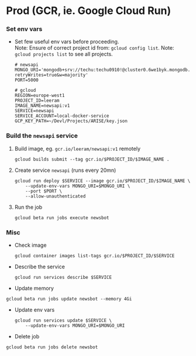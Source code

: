 # Prod (GCR, ie. Google Cloud Run)

### Set env vars

- Set few useful env vars before proceeding. \
  Note: Ensure of correct project id from: `gcloud config list`. 
  Note: `gcloud projects list` to see all projects.
    ```shell
    # newsapi 
    MONGO_URI='mongodb+srv://techu:techu0910!@cluster0.6we1byk.mongodb.net/scraped_news_db?retryWrites=true&w=majority'
    PORT=5000

    # gcloud
    REGION=europe-west1
    PROJECT_ID=leeram
    IMAGE_NAME=newsapi:v1
    SERVICE=newsapi
    SERVICE_ACCOUNT=local-docker-service
    GCP_KEY_PATH=~/Devl/Projects/ARISE/key.json
    ```
  
### Build the `newsapi` service

   
1. Build image, eg. `gcr.io/leeram/newsapi:v1` remotely
    ```shell
    gcloud builds submit --tag gcr.io/$PROJECT_ID/$IMAGE_NAME .
    ```

2. Create service `newsapi` (runs every 20mn)
    ```shell
    gcloud run deploy $SERVICE --image gcr.io/$PROJECT_ID/$IMAGE_NAME \
        --update-env-vars MONGO_URI=$MONGO_URI \
        --port $PORT \
        --allow-unauthenticated
    ```

3. Run the job
    ```shell
    gcloud beta run jobs execute newsbot
    ```

### Misc

* Check image
    ```shell
    gcloud container images list-tags gcr.io/$PROJECT_ID/$SERVICE
    ```

* Describe the service
    ```shell
    gcloud run services describe $SERVICE
    ```

* Update memory
```shell
gcloud beta run jobs update newsbot --memory 4Gi
```

* Update env vars
    ```shell
    gcloud run services update $SERVICE \
        --update-env-vars MONGO_URI=$MONGO_URI
    ```

* Delete job
```shell
gcloud beta run jobs delete newsbot
```

